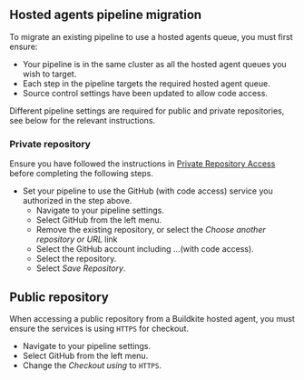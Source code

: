 ## Hosted agents pipeline migration

To migrate an existing pipeline to use a hosted agents queue, you must first ensure:

- Your pipeline is in the same cluster as all the hosted agent queues you wish to target.
- Each step in the pipeline targets the required hosted agent queue.
- Source control settings have been updated to allow code access.

Different pipeline settings are required for public and private repositories, see below for the relevant instructions.

### Private repository

Ensure you have followed the instructions in [Private Repository Access](/docs/buildkite-compute/source-control#compute-code-access-private-repositories) before completing the following steps.

- Set your pipeline to use the GitHub (with code access) service you authorized in the step above.
    * Navigate to your pipeline settings.
    * Select GitHub from the left menu.  
    * Remove the existing repository, or select the _Choose another repository or URL_ link
    * Select the GitHub account including ...(with code access).
    * Select the repository.
    * Select _Save Repository_.

## Public repository

When accessing a public repository from a Buildkite hosted agent, you must ensure the services is using `HTTPS` for checkout.

- Navigate to your pipeline settings.
- Select GitHub from the left menu.  
- Change the _Checkout using_ to `HTTPS`.
